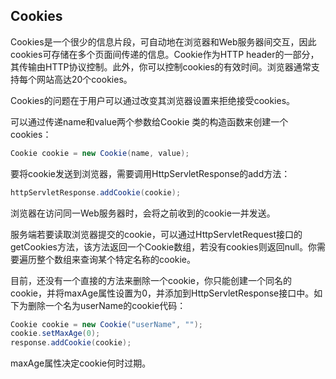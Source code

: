 ## Cookies
Cookies是一个很少的信息片段，可自动地在浏览器和Web服务器间交互，因此cookies可存储在多个页面间传递的信息。Cookie作为HTTP header的一部分，其传输由HTTP协议控制。此外，你可以控制cookies的有效时间。浏览器通常支持每个网站高达20个cookies。  

Cookies的问题在于用户可以通过改变其浏览器设置来拒绝接受cookies。  

可以通过传递name和value两个参数给Cookie 类的构造函数来创建一个cookies：
```java
Cookie cookie = new Cookie(name, value);
```
要将cookie发送到浏览器，需要调用HttpServletResponse的add方法：
```java
httpServletResponse.addCookie(cookie);
```
浏览器在访问同一Web服务器时，会将之前收到的cookie一并发送。  

服务端若要读取浏览器提交的cookie，可以通过HttpServletRequest接口的getCookies方法，该方法返回一个Cookie数组，若没有cookies则返回null。你需要遍历整个数组来查询某个特定名称的cookie。  

目前，还没有一个直接的方法来删除一个cookie，你只能创建一个同名的cookie，并将maxAge属性设置为0，并添加到HttpServletResponse接口中。如下为删除一个名为userName的cookie代码：
```java
Cookie cookie = new Cookie("userName", "");
cookie.setMaxAge(0);
response.addCookie(cookie);
```
maxAge属性决定cookie何时过期。